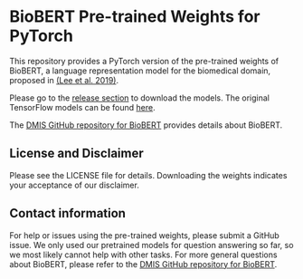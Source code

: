 # BioBERT Pre-trained Weights for PyTorch
This repository provides a PyTorch version of the pre-trained weights of BioBERT, a language representation model for the biomedical domain, proposed in [(Lee et al. 2019)](https://arxiv.org/abs/1901.08746). 

Please go to the [release section](https://github.com/vthost/biobert-pytorch/releases) to download the models. The original TensorFlow models can be found [here](https://github.com/naver/biobert-pretrained).

The [DMIS GitHub repository for BioBERT](https://github.com/dmis-lab/biobert) provides details about BioBERT.

## License and Disclaimer
Please see the LICENSE file for details. Downloading the weights indicates your acceptance of our disclaimer.

## Contact information
For help or issues using the pre-trained weights, please submit a GitHub issue. We only used our pretrained models for question answering so far, so we most likely cannot help with other tasks. For more general questions about BioBERT, please refer to the [DMIS GitHub repository for BioBERT](https://github.com/dmis-lab/biobert).
